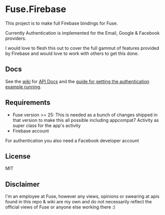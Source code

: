 # Fuse.Firebase

This project is to make full Firebase bindings for Fuse.

Currently Authentication is implemented for the Email, Google & Facebook providers.

I would love to flesh this out to cover the full gammut of features provided by Firebase and would love to work with others to get this done.

## Docs

See the [wiki]() for [API Docs](https://github.com/cbaggers/Fuse.Firebase/wiki/Javascript-API) and the [guide for getting the authentication example running](https://github.com/cbaggers/Fuse.Firebase/wiki/Getting-up-and-running-with-the-Example-Project).

## Requirements

- Fuse version >= 25: This is needed as a bunch of changes shipped in that version to make this all possible including appcompat7 Activity as super class for the app's activity
- Firebase account

For authentication you also need a Facebook developer account

## License

MIT

## Disclaimer

I'm an employee at Fuse, however any views, opinions or swearing at apis found in this repo & wiki are my own and do not necessarily reflect the official views of Fuse or anyone else working there :)
